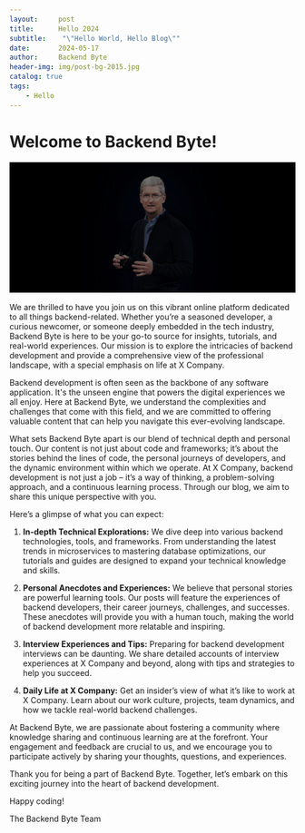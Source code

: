 ```yaml
---
layout:     post
title:      Hello 2024
subtitle:    "\"Hello World, Hello Blog\""
date:       2024-05-17
author:     Backend Byte
header-img: img/post-bg-2015.jpg
catalog: true
tags:
    - Hello
---
```


# Welcome to Backend Byte!

![Hello from Backend Byte](/img/post-bg-cook.jpg)

We are thrilled to have you join us on this vibrant online platform dedicated to all things backend-related. Whether you’re a seasoned developer, a curious newcomer, or someone deeply embedded in the tech industry, Backend Byte is here to be your go-to source for insights, tutorials, and real-world experiences. Our mission is to explore the intricacies of backend development and provide a comprehensive view of the professional landscape, with a special emphasis on life at X Company.

Backend development is often seen as the backbone of any software application. It's the unseen engine that powers the digital experiences we all enjoy. Here at Backend Byte, we understand the complexities and challenges that come with this field, and we are committed to offering valuable content that can help you navigate this ever-evolving landscape.

What sets Backend Byte apart is our blend of technical depth and personal touch. Our content is not just about code and frameworks; it’s about the stories behind the lines of code, the personal journeys of developers, and the dynamic environment within which we operate. At X Company, backend development is not just a job – it’s a way of thinking, a problem-solving approach, and a continuous learning process. Through our blog, we aim to share this unique perspective with you.

Here’s a glimpse of what you can expect:

1. **In-depth Technical Explorations:** We dive deep into various backend technologies, tools, and frameworks. From understanding the latest trends in microservices to mastering database optimizations, our tutorials and guides are designed to expand your technical knowledge and skills.

2. **Personal Anecdotes and Experiences:** We believe that personal stories are powerful learning tools. Our posts will feature the experiences of backend developers, their career journeys, challenges, and successes. These anecdotes will provide you with a human touch, making the world of backend development more relatable and inspiring.

3. **Interview Experiences and Tips:** Preparing for backend development interviews can be daunting. We share detailed accounts of interview experiences at X Company and beyond, along with tips and strategies to help you succeed.

4. **Daily Life at X Company:** Get an insider’s view of what it’s like to work at X Company. Learn about our work culture, projects, team dynamics, and how we tackle real-world backend challenges.

At Backend Byte, we are passionate about fostering a community where knowledge sharing and continuous learning are at the forefront. Your engagement and feedback are crucial to us, and we encourage you to participate actively by sharing your thoughts, questions, and experiences.

Thank you for being a part of Backend Byte. Together, let’s embark on this exciting journey into the heart of backend development.

Happy coding!

The Backend Byte Team


